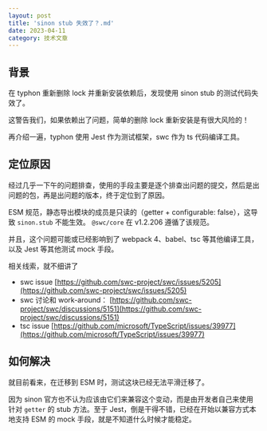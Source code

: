 ```yaml
---
layout: post
title: 'sinon stub 失效了？.md'
date: 2023-04-11
category: 技术文章
---
```




## 背景

在 typhon 重新删除 lock 并重新安装依赖后，发现使用 sinon stub 的测试代码失效了。

这警告我们，如果依赖出了问题，简单的删除 lock 重新安装是有很大风险的！



再介绍一遍，typhon 使用 Jest 作为测试框架，swc 作为 ts 代码编译工具。



## 定位原因

经过几乎一下午的问题排查，使用的手段主要是逐个排查出问题的提交，然后是出问题的包，再是出问题的版本，终于定位到了原因。



ESM 规范，静态导出模块的成员是只读的（getter + configurable: false），这导致   `sinon.stub`   不能生效。  `@swc/core`  在 v1.2.206 遵循了该规范。



并且，这个问题可能或已经影响到了 webpack 4、babel、tsc 等其他编译工具，以及 Jest 等其他测试 mock 手段。



相关线索，就不细讲了

- swc issue   [https://github.com/swc-project/swc/issues/5205](https://github.com/swc-project/swc/issues/5205)  
- swc 讨论和 work-around：  [https://github.com/swc-project/swc/discussions/5151](https://github.com/swc-project/swc/discussions/5151)  
- tsc issue   [https://github.com/microsoft/TypeScript/issues/39977](https://github.com/microsoft/TypeScript/issues/39977)  




## 如何解决

就目前看来，在迁移到 ESM 时，测试这块已经无法平滑迁移了。

因为 sinon 官方也不认为应该由它们来兼容这个变动，而是由开发者自己来使用针对   `getter`  的 stub 方法。至于 Jest，倒是干得不错，已经在开始以兼容方式本地支持 ESM 的 mock 手段，就是不知道什么时候才能稳定。

